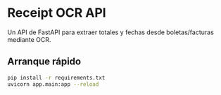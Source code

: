 # Receipt OCR API
Un API de FastAPI para extraer totales y fechas desde boletas/facturas
mediante OCR.
## Arranque rápido
```bash
pip install -r requirements.txt
uvicorn app.main:app --reload
